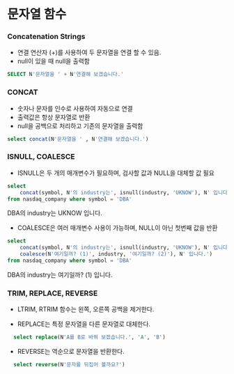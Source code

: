 # 문자열 함수

### Concatenation Strings
- 연결 연산자 (+)를 사용하여 두 문자열을 연결 할 수 있음.
- null이 있을 때 null을 출력함
~~~SQL
SELECT N'문자열을 ' + N'연결해 보겠습니다.'
~~~
### CONCAT
- 숫자나 문자를 인수로 사용하여 자동으로 연결
- 출력값은 항상 문자열로 반환
- null을 공백으로 처리하고 기존의 문자열을 출력함
~~~SQL
select concat(N'문자열을 ' , N'연결해 보겠습니다.')
~~~
### ISNULL, COALESCE
- ISNULL은 두 개의 매개변수가 필요하며, 검사할 값과 NULL을 대체할 값 필요
~~~SQL
select  
    concat(symbol, N'의 industry는', isnull(industry, 'UKNOW'), N' 입니다.')      
from nasdaq_company where symbol = 'DBA'
~~~
 DBA의 industry는 UKNOW 입니다.

- COALESCE은 여러 매개변수 사용이 가능하며, NULL이 아닌 첫번째 값을 반환
~~~SQL
select  
    concat(symbol, N'의 industry는', isnull(industry, 'UKNOW'), N' 입니다.')    
    coalesce(N'여기일까? (1)', industry, '여기일까? (2)'), N' 입니다.')
from nasdaq_company where symbol = 'DBA'
~~~
 DBA의 industry는 여기일까? (1) 입니다.

### TRIM, REPLACE, REVERSE
- LTRIM, RTRIM 함수는 왼쪽, 오른쪽 공백을 제거한다.

- REPLACE는 특정 문자열을 다른 문자열로 대체한다.
~~~SQL
  select replace(N'A를 B로 바꿔 보겠습니다.', 'A', 'B')
~~~
- REVERSE는 역순으로 문자열을 반환한다.
~~~SQL
  select reverse(N'문자를 뒤집어 볼까요?')
~~~
